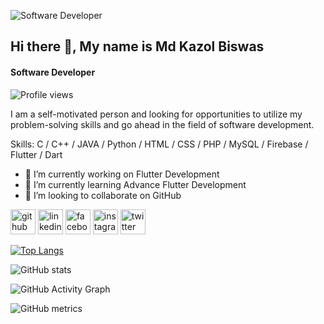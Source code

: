 ![Software Developer](https://avatars.githubusercontent.com/u/74205867?v=4)
## Hi there 👋, My name is Md Kazol Biswas
#### Software Developer

![Profile views](https://gpvc.arturio.dev/kazolcse264) 

I am a self-motivated person and looking for opportunities to utilize my problem-solving skills and go ahead in the field of software development.

Skills: C / C++ / JAVA / Python / HTML / CSS / PHP / MySQL / Firebase / Flutter / Dart

- 🔭 I’m currently working on Flutter Development
- 🌱 I’m currently learning Advance Flutter Development
- 👯 I’m looking to collaborate on GitHub 


[<img src='https://cdn.jsdelivr.net/npm/simple-icons@3.0.1/icons/github.svg' alt='github' height='40'>](https://github.com/kazolcse264)  [<img src='https://cdn.jsdelivr.net/npm/simple-icons@3.0.1/icons/linkedin.svg' alt='linkedin' height='40'>](https://www.linkedin.com/in/md-kazol-biswas-5a6b08163//)  [<img src='https://cdn.jsdelivr.net/npm/simple-icons@3.0.1/icons/facebook.svg' alt='facebook' height='40'>](https://www.facebook.com/kazol.biswas.35)  [<img src='https://cdn.jsdelivr.net/npm/simple-icons@3.0.1/icons/instagram.svg' alt='instagram' height='40'>](https://www.instagram.com/md_kazol_biswas//)  [<img src='https://cdn.jsdelivr.net/npm/simple-icons@3.0.1/icons/twitter.svg' alt='twitter' height='40'>](https://twitter.com/AshikujjamanK)  

[![Top Langs](https://github-readme-stats.vercel.app/api/top-langs/?username=kazolcse264)](https://github.com/anuraghazra/github-readme-stats)

![GitHub stats](https://github-readme-stats.vercel.app/api?username=kazolcse264&show_icons=true&count_private=true)  

![GitHub Activity Graph](https://activity-graph.herokuapp.com/graph?username=kazolcse264)  

![GitHub metrics](https://metrics.lecoq.io/kazolcse264)  
 
